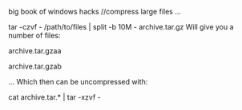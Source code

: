 big book of windows hacks
//compress large files ... 

tar -czvf - /path/to/files | split -b 10M - archive.tar.gz
Will give you a number of files:

archive.tar.gzaa

archive.tar.gzab

...
Which then can be uncompressed with:

cat archive.tar.* | tar -xzvf -
